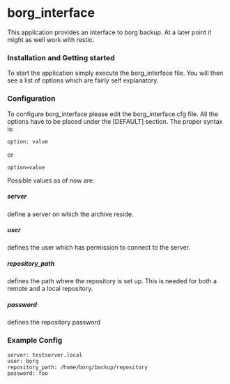 # borg_interface

This application provides an interface to borg backup. At a later point it might 
as well work with restic.

### Installation and Getting started
To start the application simply execute the borg_interface file.
You will then see a list of options which are fairly self explanatory.


### Configuration
To configure borg_interface please edit the borg_interface.cfg file.
All the options have to be placed under the [DEFAULT] section.
The proper syntax is:

```
option: value
```

or

```
option=value
```

Possible values as of now are:

##### server
define a server on which the archive reside.

##### user
defines the user which has permission to connect to the server.

##### repository_path
defines the path where the repository is set up.
This is needed for both a remote and a local repository.

##### password
defines the repository password

### Example Config
```
server: testserver.local
user: borg
repository_path: /home/borg/backup/repository
password: foo
```
